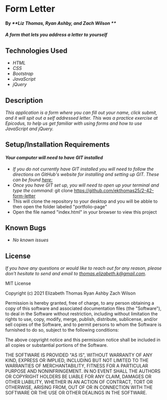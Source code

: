 # Form Letter

#### By _**Liz Thomas, Ryan Ashby, and Zach Wilson **_

#### _A form that lets you address a letter to yourself_

## Technologies Used

* _HTML_
* _CSS_
* _Bootstrap_
* _JavaScript_
* _jQuery_

## Description

_This application is a form where you can fill out your name, click submit, and it will spit out a self addressed letter. This was a practice exercise at Epicodus, to help us get familiar with using forms and how to use JavaScript and jQuery._

## Setup/Installation Requirements

#### _Your computer will need to have GIT installed_
* _If you do not currently have GIT installed you will need to follow the directions on GitHub's website for installing and setting up GIT. These can be found [here:](https://docs.github.com/en/get-started/quickstart/set-up-git)_
* _Once you have GIT set up, you will need to open up your terminal and type the command:_
git clone https://github.com/ekthomas25/2-42-form-letter
* This will clone the repository to your desktop and you will be abble to then open the folder labeled "portfolio-page"
* Open the file named "index.html" in your browser to view this project


## Known Bugs

* _No known issues_

## License

_If you have any questions or would like to reach out for any reason, please don't hesitate to send and email to [thomas.elizabeth.k@gmail.com](mailto:thomas.elizabeth.k@gmail.com)._

MIT License

Copyright (c) 2021 Elizabeth Thomas Ryan Ashby Zach Wilson

Permission is hereby granted, free of charge, to any person obtaining a copy
of this software and associated documentation files (the "Software"), to deal
in the Software without restriction, including without limitation the rights
to use, copy, modify, merge, publish, distribute, sublicense, and/or sell
copies of the Software, and to permit persons to whom the Software is
furnished to do so, subject to the following conditions:

The above copyright notice and this permission notice shall be included in all
copies or substantial portions of the Software.

THE SOFTWARE IS PROVIDED "AS IS", WITHOUT WARRANTY OF ANY KIND, EXPRESS OR
IMPLIED, INCLUDING BUT NOT LIMITED TO THE WARRANTIES OF MERCHANTABILITY,
FITNESS FOR A PARTICULAR PURPOSE AND NONINFRINGEMENT. IN NO EVENT SHALL THE
AUTHORS OR COPYRIGHT HOLDERS BE LIABLE FOR ANY CLAIM, DAMAGES OR OTHER
LIABILITY, WHETHER IN AN ACTION OF CONTRACT, TORT OR OTHERWISE, ARISING FROM,
OUT OF OR IN CONNECTION WITH THE SOFTWARE OR THE USE OR OTHER DEALINGS IN THE
SOFTWARE.